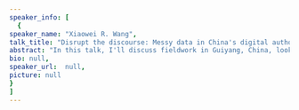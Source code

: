 ```yaml
---
speaker_info: [
  {
speaker_name: "Xiaowei R. Wang",
talk_title: "Disrupt the discourse: Messy data in China's digital authoritarianism and beyond",
abstract: "In this talk, I'll discuss fieldwork in Guiyang, China, looking specifically at the case of city police's Real Population platform. These population tracking platforms are becoming ubiquitous through China, and throughout the course of my research was surprised to find that the builders and makers of such platforms were emulating American systems of population tracking. I'll discuss the platform's realities and data 'messiness', as well as the broader consequences from China to the US.",
bio: null,
speaker_url:  null,
picture: null
}
]
---
```

